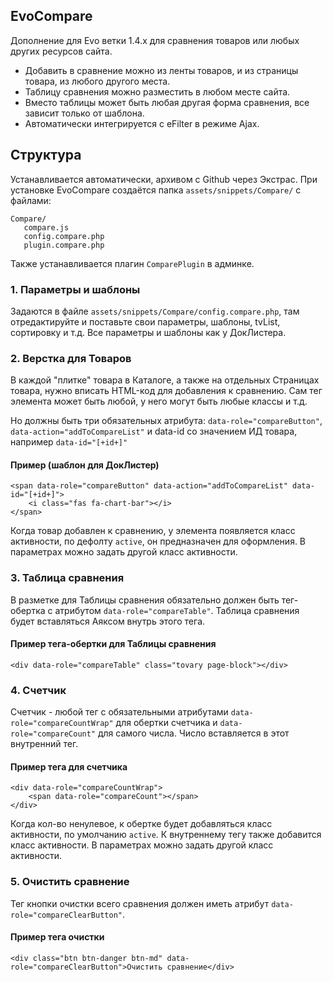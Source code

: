 ## EvoCompare
Дополнение для Evo ветки 1.4.x для сравнения товаров или любых других ресурсов сайта.

- Добавить в сравнение можно из ленты товаров, и из страницы товара, из любого другого места.
- Таблицу сравнения можно разместить в любом месте сайта.
- Вместо таблицы может быть любая другая форма сравнения, все зависит только от шаблона.
- Автоматически интегрируется с eFilter в режиме Ajax.

## Структура
Устанавливается автоматически, архивом с Github через Экстрас. При установке EvoCompare создаётся папка `assets/snippets/Compare/` с файлами:
```
Compare/
   compare.js
   config.compare.php
   plugin.compare.php         
```

Также устанавливается плагин `ComparePlugin` в админке.

### 1. Параметры и шаблоны

Задаются в файле `assets/snippets/Compare/config.compare.php`, там отредактируйте и поставьте свои параметры, шаблоны, tvList, сортировку и т.д. Все параметры и шаблоны как у ДокЛистера.

### 2. Верстка для Товаров

В каждой "плитке" товара в Каталоге, а также на отдельных Страницах товара, нужно вписать HTML-код для добавления к сравнению. Сам тег элемента может быть любой, у него могут быть любые классы и т.д.

Но должны быть три обязательных атрибута: `data-role="compareButton"`, `data-action="addToCompareList"` и data-id со значением ИД товара, например `data-id="[+id+]"`

#### Пример (шаблон для ДокЛистер)
```
<span data-role="compareButton" data-action="addToCompareList" data-id="[+id+]">
    <i class="fas fa-chart-bar"></i>
</span>
```
Когда товар добавлен к сравнению, у элемента появляется класс активности, по дефолту `active`, он предназначен для оформления. В параметрах можно задать другой класс активности.

### 3. Таблица сравнения

В разметке для Таблицы сравнения обязательно должен быть тег-обертка с атрибутом `data-role="compareTable"`. Таблица cравнения будет вставляться Аяксом внутрь этого тега. 

#### Пример тега-обертки для Таблицы сравнения
```
<div data-role="compareTable" class="tovary page-block"></div>
```

### 4. Счетчик

Счетчик - любой тег с обязательными атрибутами `data-role="compareCountWrap"` для обертки счетчика и `data-role="compareCount"` для самого числа. Число вставляется в этот внутренний тег.

#### Пример тега для счетчика
```
<div data-role="compareCountWrap">
    <span data-role="compareCount"></span>
</div>
```

Когда кол-во ненулевое, к обертке будет добавляться класс активности, по умолчанию `active`. К внутреннему тегу также добавится класс активности. В параметрах можно задать другой класс активности.

### 5. Очистить сравнение

Тег кнопки очистки всего сравнения должен иметь атрибут `data-role="compareClearButton"`.

#### Пример тега очистки
```
<div class="btn btn-danger btn-md" data-role="compareClearButton">Очистить сравнение</div>
```
